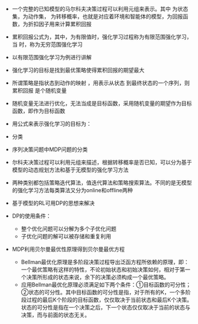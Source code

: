 - 一个完整的已知模型的马尔科夫决策过程可以利用元组来表示。其中 为状态集，为动作集， 为转移概率，也就是对应着环境和智能体的模型，为回报函数，为折扣因子用来计算累积回报
- 累积回报公式为，其中，为有限值时，强化学习过程称为有限范围强化学习，当 时，称为无穷范围强化学习
- 以有限范围强化学习为例进行讲解
- 强化学习的目标是找到最优策略使得累积回报的期望最大
- 所谓策略是指状态到动作的映射 ，用表示从状态 到最终状态的一个序列，则累积回报 是个随机变量
- 随机变量无法进行优化，无法当成是目标函数，采用随机变量的期望作为目标函数，即作为目标函数
- 用公式来表示强化学习的目标为：
- 分类
- 序列决策问题中MDP问题的分类
  	 
- 尔科夫决策过程可以利用元组来描述，根据转移概率是否已知，可以分为基于模型的动态规划方法和基于无模型的强化学习方法
- 两种类别都包括策略迭代算法，值迭代算法和策略搜索算法。不同的是无模型的强化学习方法每类算法又分为online和offline两种
- 基于模型的RL可用DP的思想来解决
- DP的使用条件：
  - 整个优化问题可以分解为多个子优化问题
  - 子优化问题的解可以被存储和重复利用
- MDP利用贝尔曼最优性原理得到贝尔曼最优方程
  - Bellman最优化原理是多阶段决策过程导出泛函方程所依赖的原理，即：一个最优策略有这样的特性，不论初始状态和初始决策如何，相对于第一个决策所形成的状态来说，余下的决策必须构成一个最优策略。
  - 应用Bellman最优化原理必须满足如下两个条件：①目标函数的可分性；②状态的可分性。其中目标函数的可分性是指，对于所有的K，一个多阶段过程的最后K个阶段的目标函数，仅仅取决于当前状态和最后K个决策。状态的可分性是指在一个决策之后，下一个状态仅仅取决于当前的状态与决策，而与前面的状态无关。
